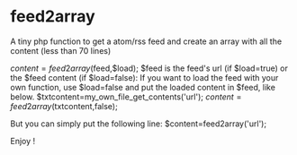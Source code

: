 feed2array
==========

A tiny php function to get a atom/rss feed and create an array with all the content (less than 70 lines)

$content=feed2array($feed,$load);
$feed is the feed's url (if $load=true) or the $feed content (if $load=false): 
If you want to load the feed with your own function, use $load=false and put the loaded content in $feed, like below.
$txtcontent=my_own_file_get_contents('url');
$content=feed2array($txtcontent,false);

But you can simply put the following line:
$content=feed2array('url');
 
Enjoy !


